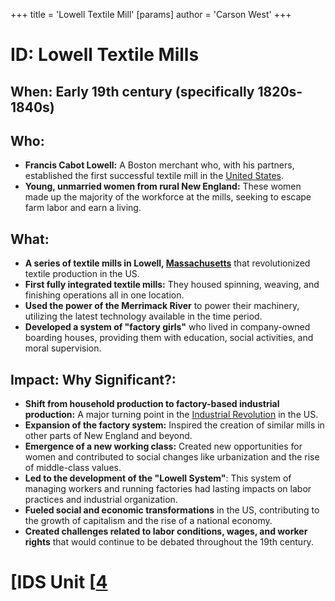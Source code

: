 +++
 title = 'Lowell Textile Mill'
[params]
	author = 'Carson West'
+++
# ID: Lowell Textile Mills 
## When: Early 19th century (specifically 1820s-1840s)
## Who:
* **Francis Cabot Lowell:**  A Boston merchant who, with his partners, established the first successful textile mill in the [United States](./../united-states/).
* **Young, unmarried women from rural New England:**  These women made up the majority of the workforce at the mills, seeking to escape farm labor and earn a living.

## What: 
* **A series of textile mills in Lowell, [Massachusetts](./../massachusetts/)** that revolutionized textile production in the US. 
* **First fully integrated textile mills:** They housed spinning, weaving, and finishing operations all in one location.
* **Used the power of the Merrimack River** to power their machinery, utilizing the latest technology available in the time period.
* **Developed a system of "factory girls"** who lived in company-owned boarding houses, providing them with education, social activities, and moral supervision. 

## Impact: Why Significant?:
* **Shift from household production to factory-based industrial production:**  A major turning point in the [Industrial Revolution](./../industrial-revolution/) in the US.
* **Expansion of the factory system:**  Inspired the creation of similar mills in other parts of New England and beyond.
* **Emergence of a new working class:**  Created new opportunities for women and contributed to social changes like urbanization and the rise of middle-class values.
* **Led to the development of the "Lowell System"**:  This system of managing workers and running factories had lasting impacts on labor practices and industrial organization.
* **Fueled social and economic transformations** in the US, contributing to the growth of capitalism and the rise of a national economy.
* **Created challenges related to labor conditions, wages, and worker rights** that would continue to be debated throughout the 19th century. 

# [IDS Unit [[4](./../ids-unit-[[4/)